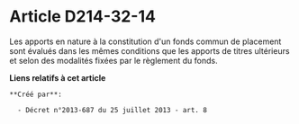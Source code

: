 # Article D214-32-14

Les apports en nature à la constitution d'un fonds commun de placement sont évalués dans les mêmes conditions que les apports
de titres ultérieurs et selon des modalités fixées par le règlement du fonds.

**Liens relatifs à cet article**

	**Créé par**:

	  - Décret n°2013-687 du 25 juillet 2013 - art. 8
